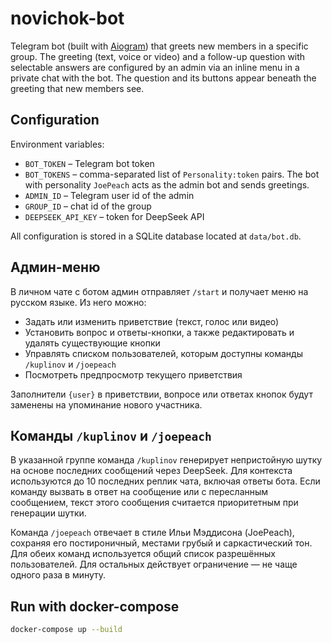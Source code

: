 # novichok-bot

Telegram bot (built with [Aiogram](https://docs.aiogram.dev)) that greets
new members in a specific group. The greeting (text, voice or video) and a
follow-up question with selectable answers are configured by an admin via
an inline menu in a private chat with the bot. The question and its
buttons appear beneath the greeting that new members see.

## Configuration

Environment variables:

- `BOT_TOKEN` – Telegram bot token
- `BOT_TOKENS` – comma-separated list of `Personality:token` pairs. The bot with
  personality `JoePeach` acts as the admin bot and sends greetings.
- `ADMIN_ID` – Telegram user id of the admin
- `GROUP_ID` – chat id of the group
- `DEEPSEEK_API_KEY` – token for DeepSeek API

All configuration is stored in a SQLite database located at
`data/bot.db`.

## Админ-меню

В личном чате с ботом админ отправляет `/start` и получает меню на
русском языке. Из него можно:

- Задать или изменить приветствие (текст, голос или видео)
- Установить вопрос и ответы-кнопки, а также редактировать и удалять
  существующие кнопки
- Управлять списком пользователей, которым доступны команды `/kuplinov` и `/joepeach`
- Посмотреть предпросмотр текущего приветствия

Заполнители `{user}` в приветствии, вопросе или ответах кнопок будут
заменены на упоминание нового участника.

## Команды `/kuplinov` и `/joepeach`

В указанной группе команда `/kuplinov` генерирует непристойную шутку на
основе последних сообщений через DeepSeek. Для контекста используются до 10
последних реплик чата, включая ответы бота. Если команду вызвать в ответ на
сообщение или с пересланным сообщением, текст этого сообщения считается
приоритетным при генерации шутки.

Команда `/joepeach` отвечает в стиле Ильи Мэддисона (JoePeach), сохраняя его
постироничный, местами грубый и саркастический тон. Для обеих команд
используется общий список разрешённых пользователей. Для остальных действует
ограничение — не чаще одного раза в минуту.

## Run with docker-compose

```bash
docker-compose up --build
```
